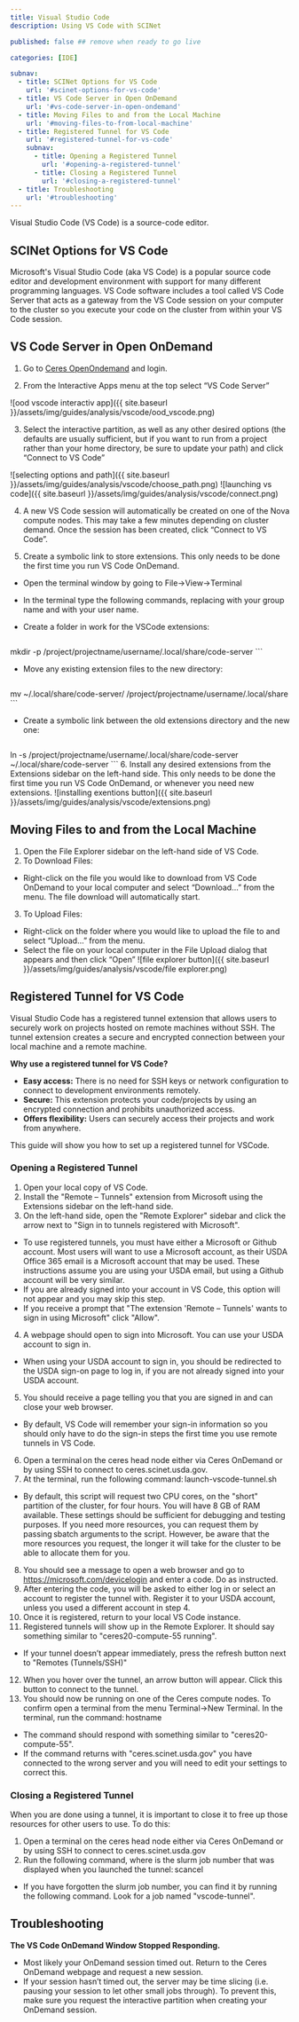 ```yaml
---
title: Visual Studio Code
description: Using VS Code with SCINet

published: false ## remove when ready to go live

categories: [IDE]

subnav:
  - title: SCINet Options for VS Code
    url: '#scinet-options-for-vs-code'
  - title: VS Code Server in Open OnDemand
    url: '#vs-code-server-in-open-ondemand'
  - title: Moving Files to and from the Local Machine
    url: '#moving-files-to-from-local-machine'
  - title: Registered Tunnel for VS Code
    url: '#registered-tunnel-for-vs-code'
    subnav:
      - title: Opening a Registered Tunnel
        url: '#opening-a-registered-tunnel'
      - title: Closing a Registered Tunnel
        url: '#closing-a-registered-tunnel'
  - title: Troubleshooting
    url: '#troubleshooting'
---
```


Visual Studio Code (VS Code) is a source-code editor. <!--excerpt-->

## SCINet Options for VS Code

Microsoft's Visual Studio Code (aka VS Code) is a popular source code editor and development environment with support for many different programming languages.  VS Code software includes a tool called VS Code Server that acts as a gateway from the VS Code session on your computer to the cluster so you execute your code on the cluster from within your VS Code session.

## VS Code Server in Open OnDemand

1. Go to [Ceres OpenOndemand](http://ceres-ood.scinet.usda.gov/) and login. 

2. From the Interactive Apps menu at the top select “VS Code Server”

![ood vscode interactiv app]({{ site.baseurl }}/assets/img/guides/analysis/vscode/ood_vscode.png)

3. Select the interactive partition, as well as any other desired options (the defaults are usually sufficient, but if you want to run from a project rather than your home directory, be sure to update your path) and click “Connect to VS Code”

![selecting options and path]({{ site.baseurl }}/assets/img/guides/analysis/vscode/choose_path.png)
![launching vs code]({{ site.baseurl }}/assets/img/guides/analysis/vscode/connect.png)

4. A new VS Code session will automatically be created on one of the Nova compute nodes. This may take a few minutes depending on cluster demand. Once the session has been created, click “Connect to VS Code”.

5. Create a symbolic link to store extensions. This only needs to be done the first time you run VS Code OnDemand. 
  * Open the terminal window by going to File->View->Terminal
	
  * In the terminal type the following commands, replacing <GroupName> with your group name and <UserName> with your user name.

  * Create a folder in work for the VSCode extensions:
    
      ```
mkdir -p /project/projectname/username/.local/share/code-server
      ```
  
  * Move any existing extension files to the new directory:

      ```
mv ~/.local/share/code-server/ /project/projectname/username/.local/share
      ```
  
  * Create a symbolic link between the old extensions directory and the new one:
    
      ```
ln -s /project/projectname/username/.local/share/code-server  ~/.local/share/code-server
      ```
6. Install any desired extensions from the Extensions sidebar on the left-hand side. This only needs to be done the first time you run VS Code OnDemand, or whenever you need new extensions.
![installing exentions button]({{ site.baseurl }}/assets/img/guides/analysis/vscode/extensions.png)

## Moving Files to and from the Local Machine

1. Open the File Explorer sidebar on the left-hand side of VS Code.
2. To Download Files:
  * Right-click on the file you would like to download from VS Code OnDemand to your local computer and select “Download…” from the menu. The file download will automatically start.
3. To Upload Files:
  * Right-click on the folder where you would like to upload the file to and select “Upload…” from the menu.
  * Select the file on your local computer in the File Upload dialog that appears and then click “Open”
![file explorer button]({{ site.baseurl }}/assets/img/guides/analysis/vscode/file explorer.png)

## Registered Tunnel for VS Code

Visual Studio Code has a registered tunnel extension that allows users to securely work on projects hosted on remote machines without SSH. The tunnel extension creates a secure and encrypted connection between your local machine and a remote machine.  

**Why use a registered tunnel for VS Code?**

*  **Easy access:** There is no need for SSH keys or network configuration to connect to development environments remotely.  
*  **Secure:** This extension protects your code/projects by using an encrypted connection and prohibits unauthorized access. 
*  **Offers flexibility:** Users can securely access their projects and work from anywhere. 

This guide will show you how to set up a registered tunnel for VSCode.  

### Opening a Registered Tunnel

1. Open your local copy of VS Code. 
2. Install the "Remote – Tunnels" extension from Microsoft using the Extensions sidebar on the left-hand side. 
3. On the left-hand side, open the "Remote Explorer" sidebar and click the arrow next to "Sign in to tunnels registered with Microsoft". 
  * To use registered tunnels, you must have either a Microsoft or Github account. Most users will want to use a Microsoft account, as their USDA Office 365 email is a Microsoft account that may be used. These instructions assume you are using your USDA email, but using a Github account will be very similar. 
  * If you are already signed into your account in VS Code, this option will not appear and you may skip this step. 
  * If you receive a prompt that "The extension 'Remote – Tunnels' wants to sign in using Microsoft" click "Allow". 
4. A webpage should open to sign into Microsoft. You can use your USDA account to sign in. 
  * When using your USDA account to sign in, you should be redirected to the USDA sign-on page to log in, if you are not already signed into your USDA account. 
5. You should receive a page telling you that you are signed in and can close your web browser. 
  * By default, VS Code will remember your sign-in information so you should only have to do the sign-in steps the first time you use remote tunnels in VS Code. 
6. Open a terminal on the ceres head node either via Ceres OnDemand or by using SSH to connect to ceres.scinet.usda.gov. 
7. At the terminal, run the following command: launch-vscode-tunnel.sh 
  * By default, this script will request two CPU cores, on the "short" partition of the cluster, for four hours. You will have 8 GB of RAM available. These settings should be sufficient for debugging and testing purposes. If you need more resources, you can request them by passing sbatch arguments to the script. However, be aware that the more resources you request, the longer it will take for the cluster to be able to allocate them for you. 
8. You should see a message to open a web browser and go to https://microsoft.com/devicelogin and enter a code. Do as instructed. 
9. After entering the code, you will be asked to either log in or select an account to register the tunnel with. Register it to your USDA account, unless you used a different account in step 4. 
10. Once it is registered, return to your local VS Code instance. 
11. Registered tunnels will show up in the Remote Explorer. It should say something similar to "ceres20-compute-55 running". 
  * If your tunnel doesn’t appear immediately, press the refresh button next to "Remotes (Tunnels/SSH)" 
12. When you hover over the tunnel, an arrow button will appear. Click this button to connect to the tunnel. 
13. You should now be running on one of the Ceres compute nodes. To confirm open a terminal from the menu Terminal->New Terminal. In the terminal, run the command: hostname 
  * The command should respond with something similar to "ceres20-compute-55". 
  * If the command returns with "ceres.scinet.usda.gov" you have connected to the wrong server and you will need to edit your settings to correct this. 
 
### Closing a Registered Tunnel  

When you are done using a tunnel, it is important to close it to free up those resources for other users to use. To do this: 
1. Open a terminal on the ceres head node either via Ceres OnDemand or by using SSH to connect to ceres.scinet.usda.gov 
2. Run the following command, where <JobID> is the slurm job number that was displayed when you launched the tunnel: scancel <JobID> 
  * If you have forgotten the slurm job number, you can find it by running the following command. Look for a job named "vscode-tunnel".

## Troubleshooting

**The VS Code OnDemand Window Stopped Responding.**
  * Most likely your OnDemand session timed out. Return to the Ceres OnDemand webpage and request a new session.
  * If your session hasn’t timed out, the server may be time slicing (i.e. pausing your session to let other small jobs through). To prevent this, make sure you request the interactive partition when creating your OnDemand session.
